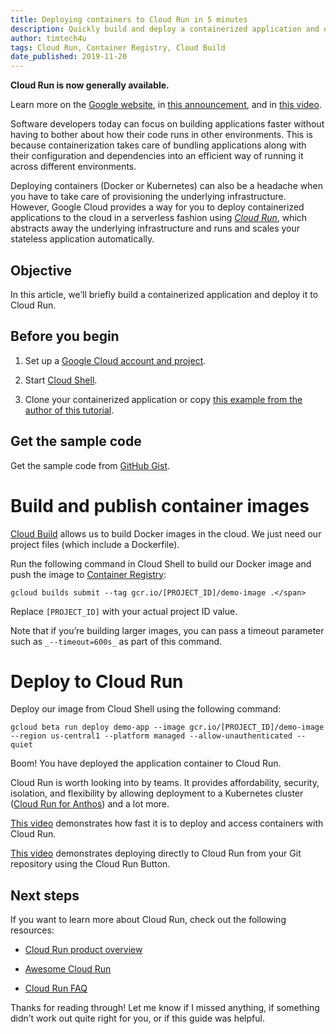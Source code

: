 ```yaml
---
title: Deploying containers to Cloud Run in 5 minutes
description: Quickly build and deploy a containerized application and deploy it to Cloud Run.
author: timtech4u
tags: Cloud Run, Container Registry, Cloud Build
date_published: 2019-11-20
---
```


**Cloud Run is now generally available.**

Learn more on the
[Google website](https://cloud.google.com/blog/products/serverless/knative-based-cloud-run-services-are-ga), in
[this announcement](https://twitter.com/ahmetb/status/1195056373983145984), and in
[this video](https://youtu.be/gx8VTa1c8DA).

Software developers today can focus on building applications faster without having to bother about how their code runs in
other environments. This is because containerization takes care of bundling applications along with their configuration and
dependencies into an efficient way of running it across different environments.

Deploying containers (Docker or Kubernetes) can also be a headache when you have to take care of provisioning the 
underlying infrastructure. However, Google Cloud provides a way for you to deploy containerized applications to the cloud in
a serverless fashion using [*Cloud Run*](https://cloud.google.com/run/), which abstracts away the underlying 
infrastructure and runs and scales your stateless application automatically.

## Objective

In this article, we’ll briefly build a containerized application and deploy it to Cloud Run.


## Before you begin

1. Set up a [Google Cloud account and project](https://cloud.google.com/gcp/getting-started/).

2. Start [Cloud Shell](https://cloud.google.com/shell/).

3. Clone your containerized application or copy 
[this example from the author of this tutorial](https://gist.github.com/Timtech4u/6639a92b4197ea831ba9b975c9b34a76).

## Get the sample code

Get the sample code from [GitHub Gist](https://gist.github.com/Timtech4u/6639a92b4197ea831ba9b975c9b34a76).

# Build and publish container images

[Cloud Build](https://cloud.google.com/cloud-build/) allows us to build Docker images in the cloud. We just need our
project files (which include a Dockerfile).

Run the following command in Cloud Shell to build our Docker image and push the image to
[Container Registry](https://cloud.google.com/container-registry/):

    gcloud builds submit --tag gcr.io/[PROJECT_ID]/demo-image .</span>

Replace `[PROJECT_ID]` with your actual project ID value.

Note that if you’re building larger images, you can pass a timeout parameter such as `_--timeout=600s_` as part of this
command.

# Deploy to Cloud Run

Deploy our image from Cloud Shell using the following command:

    gcloud beta run deploy demo-app --image gcr.io/[PROJECT_ID]/demo-image --region us-central1 --platform managed --allow-unauthenticated --quiet

Boom! You have deployed the application container to Cloud Run.

Cloud Run is worth looking into by teams. It provides affordability, security, isolation, and flexibility by allowing
deployment to a Kubernetes cluster
([Cloud Run for Anthos](https://cloud.google.com/run/docs/quickstarts/prebuilt-deploy-gke)) and a lot more.

[This video](https://www.youtube.com/watch?v=5TvAp0yjZEQ) demonstrates how fast it is to deploy and access containers with 
Cloud Run.

[This video](https://youtu.be/14B2zdoBnIY) demonstrates deploying directly to Cloud Run from your Git repository using the
Cloud Run Button.

## Next steps

If you want to learn more about Cloud Run, check out the following resources:

- [Cloud Run product overview](https://cloud.google.com/run/)

- [Awesome Cloud Run](https://github.com/steren/awesome-cloudrun)

- [Cloud Run FAQ](https://github.com/ahmetb/cloud-run-faq)

Thanks for reading through! Let me know if I missed anything, if something didn’t work out quite right for you, or if this
guide was helpful.

